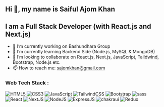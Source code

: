 ## Hi 👋, my name is Saiful Ajom Khan

## I am a Full Stack Developer (with React.js and Next.js)

- 🔭 I’m currently working on Bashundhara Group
- 🌱 I’m currently learning Backend Side (Node.js, MySQL & MongoDB)
- 👯 I’m looking to collaborate on React.js, Next.js, JavaScript, Taildwind, Bootstrap, Node.js etc.
- 📫 How to reach me: sajomkhan@gmail.com

<h3 align="left">Web Tech Stack :</h3>
<div align="left">
<img alt="HTML5" src="https://img.shields.io/badge/html5-%23E34F26.svg?style=for-the-badge&logo=html5&logoColor=white"/>
<img alt="CSS3" src="https://img.shields.io/badge/css3-%231572B6.svg?style=for-the-badge&logo=css3&logoColor=white"/> 
<img alt="JavaScript" src="https://img.shields.io/badge/javascript-%23323330.svg?style=for-the-badge&logo=javascript&logoColor=%23F7DF1E"/> 
<img alt="TailwindCSS" src="https://img.shields.io/badge/Tailwind_CSS-38B2AC?style=for-the-badge&logo=tailwind-css&logoColor=white"/>
<img alt="Bootstrap" src="https://img.shields.io/badge/bootstrap-%23563D7C.svg?style=for-the-badge&logo=bootstrap&logoColor=white"/>
<img alt="sass" src="https://img.shields.io/badge/Sass-CC6699?style=for-the-badge&logo=sass&logoColor=white"/>
<br>
<img alt="React" src="https://img.shields.io/badge/react-%2320232a.svg?style=for-the-badge&logo=react&logoColor=%2361DAFB"/>
<img alt="NextJS" src="https://img.shields.io/badge/next.js-000000?style=for-the-badge&logo=nextdotjs&logoColor=white"/>
<img alt="NodeJS" src="https://img.shields.io/badge/node.js-%2343853D.svg?style=for-the-badge&logo=node-dot-js&logoColor=white"/>
<img alt="ExpressJS" src="https://img.shields.io/badge/Express.js-000000?style=for-the-badge&logo=express&logoColor=white"/>
<img alt="chakraui" src="https://img.shields.io/badge/Chakra--UI-319795?style=for-the-badge&logo=chakra-ui&logoColor=white"/>
<img alt="Redux" src="https://img.shields.io/badge/Redux-593D88?style=for-the-badge&logo=redux&logoColor=white"/>
</div>

<!-- ![I am a Web Developer (with React and Next)](https://img.freepik.com/free-psd/technology-digital-wave-background-conceptbeautiful-motion-waving-dots-texture-with-glowing-focused-particles-editable-color_511042-525.jpg?w=1060&t=st=1676303953~exp=1676304553~hmac=1d218f34a6697661475dac79642f475d5241c29de21dcbc1840c67b140612c9b) -->









